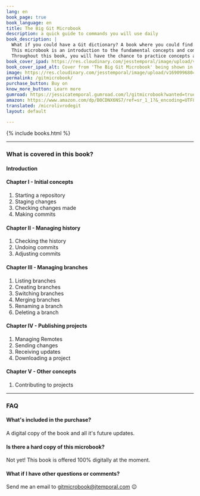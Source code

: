 ```yaml
---
lang: en
book_page: true
book_language: en
title: The Big Git Microbook
description: a quick guide to commands you will use daily
book_description: |
  What if you could have a Git dictionary? A book where you could find a description of how the most commonly used commands work, with practical examples?<br>
  This microbook is an introduction to the fundamental concepts and commands of Git, a version control system widely used by software developers.<br>
  Throughout this book, you will have the chance to practice concepts and commands through real-world examples.<br><br>
book_cover_ipad: https://res.cloudinary.com/jesstemporal/image/upload/v1690996726/books/gitmicrobook-ipad-no-bg_kqhekh.png
book_cover_ipad_alt: Cover from 'The Big Git Microbook' being shown in an iPad
image: https://res.cloudinary.com/jesstemporal/image/upload/v1690996804/books/git-microbook-banner_wvbnqz.png
permalink: /gitmicrobook/
purchase_button: Buy on
know_more_button: Learn more
gumroad: https://jessicatemporal.gumroad.com/l/gitmicrobook?wanted=true
amazon: https://www.amazon.com/dp/B0CDNX6NS7/ref=sr_1_1?&_encoding=UTF8&tag=jesstempora0e-20&linkCode=ur2&linkId=efc4229f6b816609dfce4f185781d99a&camp=1789&creative=9325
translated: /microlivrodegit
layout: default

---
```


{% include books.html %}

<hr>

### What is covered in this book?

#### Introduction
#### Chapter I - Initial concepts

1. Starting a repository
1. Staging changes
1. Checking changes made
1. Making commits

#### Chapter II - Managing history

1. Checking the history
1. Undoing commits
1. Adjusting commits

#### Chapter III - Managing branches

1. Listing branches
1. Creating branches
1. Switching branches
1. Merging branches
1. Renaming a branch
1. Deleting a branch

#### Chapter IV - Publishing projects

1. Managing Remotes
1. Sending changes
1. Receiving updates
1. Downloading a project

#### Chapter V - Other concepts

1. Contributing to projects

<hr>

<h3 id="faq">FAQ</h3>

#### What's included in the purchase?

A digital copy of the book and all it's future updates.

#### Is there a hard copy of this microbook?

Not yet! This book is offered 100% digitally at the moment.

#### What if I have other questions or comments?

Send me an email to gitmicrobook@jtemporal.com 😉
